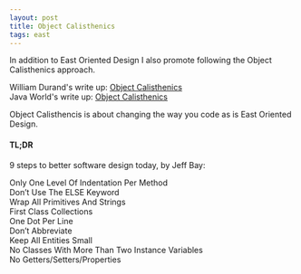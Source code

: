 ```yaml
---
layout: post
title: Object Calisthenics
tags: east
---
```

In addition to East Oriented Design I also promote following the Object Calisthenics approach.

William Durand's write up:
[Object Calisthenics](http://williamdurand.fr/2013/06/03/object-calisthenics/)<br>
Java World's write up:
[Object Calisthenics](http://www.javaworld.com/article/2081135/core-java/object-calisthenics-change-the-way-you-code.html)

Object Calisthencis is about changing the way you code as is East Oriented Design.

#### TL;DR
9 steps to better software design today, by Jeff Bay:


Only One Level Of Indentation Per Method<br>
Don’t Use The ELSE Keyword<br>
Wrap All Primitives And Strings<br>
First Class Collections<br>
One Dot Per Line<br>
Don’t Abbreviate<br>
Keep All Entities Small<br>
No Classes With More Than Two Instance Variables<br>
No Getters/Setters/Properties<br>

